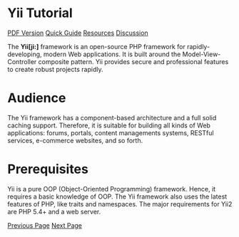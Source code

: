# Yii Tutorial
[PDF Version](../yii/yii_pdf_version.md)
[Quick Guide](../yii/yii_quick_guide.md)
[Resources](../yii/yii_useful_resources.md)
[Discussion](../yii/yii_discussion.md)

The **Yii[ji:]** framework is an open-source PHP framework for rapidly-developing, modern Web applications. It is built around the Model-View-Controller composite pattern. Yii provides secure and professional features to create robust projects rapidly.

# Audience
The Yii framework has a component-based architecture and a full solid caching support. Therefore, it is suitable for building all kinds of Web applications: forums, portals, content managements systems, RESTful services, e-commerce websites, and so forth.

# Prerequisites
Yii is a pure OOP (Object-Oriented Programming) framework. Hence, it requires a basic knowledge of OOP. The Yii framework also uses the latest features of PHP, like traits and namespaces. The major requirements for Yii2 are PHP 5.4+ and a web server.


[Previous Page](../yii/index.md) [Next Page](../yii/yii_overview.md) 
